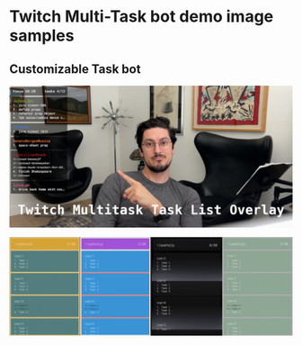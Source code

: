 # Twitch Multi-Task bot demo image samples

## Customizable Task bot

![Preview sample](live-sample.png)

![Task Bot preview customizable](customize-sample.png)
